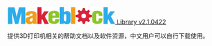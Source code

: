 [![alt text](images/Logo.png "Makeblock Logo") Library v2.1.0422](https://www.Makeblock.cc)

提供3D打印机相关的帮助文档以及软件资源，中文用户可以自行下载使用。

